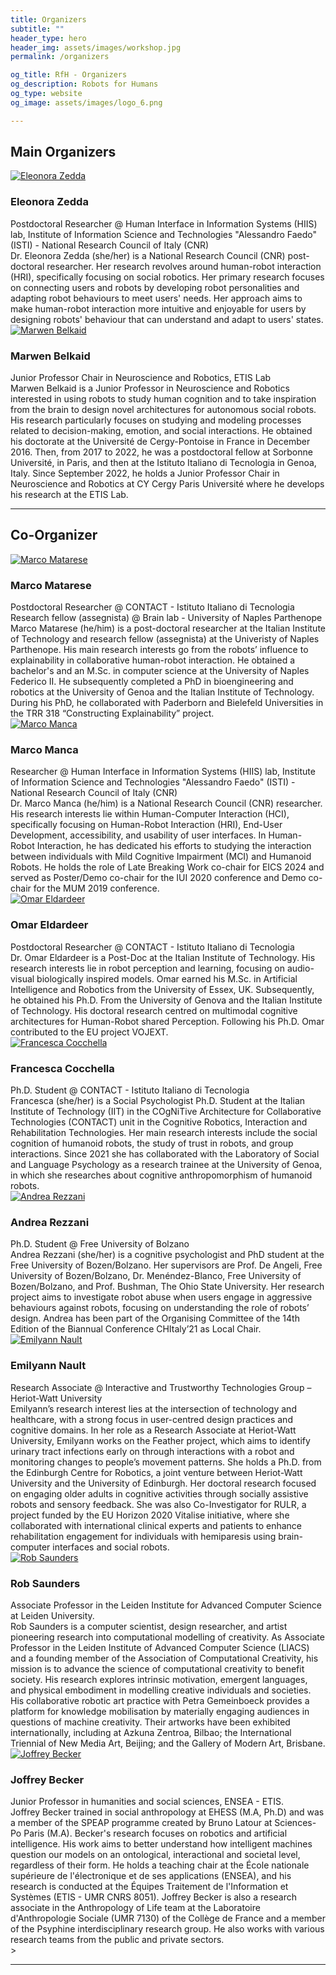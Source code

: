 ```yaml
---
title: Organizers
subtitle: ""
header_type: hero
header_img: assets/images/workshop.jpg
permalink: /organizers

og_title: RfH - Organizers
og_description: Robots for Humans
og_type: website
og_image: assets/images/logo_6.png

---
```

## Main Organizers

<section class="light">
    <div class="container py-2">
        <article class="postcard light blue">
            <a class="postcard__img_link" href="#">
                <img class="postcard__img" src="assets/images/Org25/org_EZ.jpg" alt="Eleonora Zedda" />
            </a>
            <div class="postcard__text t-dark">
                <h1 class="postcard__title blue">Eleonora Zedda</h1>
                <div class="postcard__subtitle small">Postdoctoral Researcher @ Human Interface in Information Systems (HIIS) lab, Institute of Information Science and Technologies "Alessandro Faedo" (ISTI) -  National Research Council of Italy (CNR)</div>
                <div class="postcard__subtitle small"><eleonora.zedda@isti.cnr.it></div>
                <div class="postcard__bar"></div>
                <div class="postcard__preview-txt">Dr. Eleonora Zedda (she/her) is a National Research Council (CNR) post-doctoral researcher. Her research revolves around human-robot interaction (HRI), specifically focusing on social robotics. Her primary research focuses on connecting users and robots by developing robot personalities and adapting robot behaviours to meet users' needs. Her approach aims to make human-robot interaction more intuitive and enjoyable for users by designing robots' behaviour that can understand and adapt to users' states. </div>
            </div>
        </article>
      </div>
</section>

<section class="light">
    <div class="container py-2">
        <article class="postcard light blue">
            <a class="postcard__img_link" href="#">
                <img class="postcard__img" src="assets/images/Org25/org_MB.jpg" alt="Marwen Belkaid" />
            </a>
            <div class="postcard__text t-dark">
                <h1 class="postcard__title blue">Marwen Belkaid</h1>
                <div class="postcard__subtitle small">Junior Professor Chair in Neuroscience and Robotics, ETIS Lab</div>
                <div class="postcard__subtitle small"><marwen.belkaid@ensea.fr></div>
                <div class="postcard__bar"></div>
                <div class="postcard__preview-txt">Marwen Belkaid is a Junior Professor in Neuroscience and Robotics interested in using robots to study human cognition and to take inspiration from the brain to design novel architectures for autonomous social robots. His research particularly focuses on studying and modeling processes related to decision-making, emotion, and social interactions. He obtained his doctorate at the Université de Cergy-Pontoise in France in December 2016. Then, from 2017 to 2022, he was a postdoctoral fellow at Sorbonne Université, in Paris, and then at the Istituto Italiano di Tecnologia in Genoa, Italy. Since September 2022, he holds a Junior Professor Chair in Neuroscience and Robotics at CY Cergy Paris Université where he develops his research at the ETIS Lab. </div>
            </div>
        </article>
      </div>
</section>

---
## Co-Organizer

<section class="light">
    <div class="container py-2">
        <article class="postcard light blue">
            <a class="postcard__img_link" href="#">
                <img class="postcard__img" src="assets/images/Org25/org_MM1.jpg" alt="Marco Matarese" />
            </a>
            <div class="postcard__text t-dark">
                <h1 class="postcard__title blue">Marco Matarese</h1>
                <div class="postcard__subtitle small">Postdoctoral Researcher @ CONTACT - Istituto Italiano di Tecnologia</div>
                <div class="postcard__subtitle small">Research fellow (assegnista) @ Brain lab - University of Naples Parthenope</div>
                <div class="postcard__subtitle small"><marco.matarese@iit.it></div>
                <div class="postcard__bar"></div>
                <div class="postcard__preview-txt">Marco Matarese (he/him) is a post-doctoral researcher at the Italian Institute of Technology and research fellow (assegnista) at the Univeristy of Naples Parthenope. His main research interests go from the robots’ influence to explainability in collaborative human-robot interaction. He obtained a bachelor's and an M.Sc. in computer science at the University of Naples Federico II. He subsequently completed a PhD in bioengineering and robotics at the University of Genoa and the Italian Institute of Technology. During his PhD, he collaborated with Paderborn and Bielefeld Universities in the TRR 318 “Constructing Explainability” project.</div>
            </div>
        </article>
        <article class="postcard light blue">
            <a class="postcard__img_link" href="#">
                <img class="postcard__img" src="assets/images/Org25/org_MM2.jpg" alt="Marco Manca" />
            </a>
            <div class="postcard__text t-dark">
                <h1 class="postcard__title blue">Marco Manca</h1>
                <div class="postcard__subtitle small">Researcher @ Human Interface in Information Systems (HIIS) lab, Institute of Information Science and Technologies "Alessandro Faedo" (ISTI) - National Research Council of Italy (CNR)</div>
                <div class="postcard__subtitle small"><marco.manca@isti.cnr.it></div>
                <div class="postcard__bar"></div>
                <div class="postcard__preview-txt">Dr. Marco Manca (he/him) is a National Research Council (CNR) researcher. His research interests lie within Human-Computer Interaction (HCI), specifically focusing on Human-Robot Interaction (HRI), End-User Development, accessibility, and usability of user interfaces. In Human-Robot Interaction, he has dedicated his efforts to studying the interaction between individuals with Mild Cognitive Impairment (MCI) and Humanoid Robots. He holds the role of Late Breaking Work co-chair for EICS 2024 and served as Poster/Demo co-chair for the IUI 2020 conference and Demo co-chair for the MUM 2019 conference. </div>
            </div>
        </article>
        <article class="postcard light blue">
            <a class="postcard__img_link" href="#">
                <img class="postcard__img" src="assets/images/Org25/org_OE.jpg" alt="Omar Eldardeer" />
            </a>
            <div class="postcard__text t-dark">
                <h1 class="postcard__title blue">Omar Eldardeer</h1>
                <div class="postcard__subtitle small">Postdoctoral Researcher @ CONTACT - Istituto Italiano di Tecnologia</div>
                <div class="postcard__subtitle small"><omar.eldardeer@iit.it></div>
                <div class="postcard__bar"></div>
                <div class="postcard__preview-txt">Dr. Omar Eldardeer is a Post-Doc at the Italian Institute of Technology. His research interests lie in robot perception and learning, focusing on audio-visual biologically inspired models. Omar earned his M.Sc. in Artificial Intelligence and Robotics from the University of Essex, UK. Subsequently, he obtained his Ph.D. From the University of Genova and the Italian Institute of Technology. His doctoral research centred on multimodal cognitive architectures for Human-Robot shared Perception. Following his Ph.D. Omar contributed to the EU project VOJEXT.</div>
            </div>
        </article>
                <article class="postcard light blue">
            <a class="postcard__img_link" href="#">
                <img class="postcard__img" src="assets/images/Org25/org_FC.png" alt="Francesca Cocchella" />
            </a>
            <div class="postcard__text t-dark">
                <h1 class="postcard__title blue">Francesca Cocchella</h1>
                <div class="postcard__subtitle small">Ph.D. Student @ CONTACT - Istituto Italiano di Tecnologia</div>
                <div class="postcard__subtitle small"><francesca.cocchella@iit.it></div>
                <div class="postcard__bar"></div>
                <div class="postcard__preview-txt">Francesca (she/her) is a Social Psychologist Ph.D. Student at the Italian Institute of Technology (IIT) in the COgNiTive Architecture for Collaborative Technologies (CONTACT) unit in the Cognitive Robotics, Interaction and Rehabilitation Technologies. Her main research interests include the social cognition of humanoid robots, the study of trust in robots, and group interactions. Since 2021 she has collaborated with the Laboratory of Social and Language Psychology as a research trainee at the University of Genoa, in which she researches about cognitive anthropomorphism of humanoid robots.</div>
            </div>
        </article>    
        <article class="postcard light blue">
            <a class="postcard__img_link" href="#">
                <img class="postcard__img" src="assets/images/Org25/org_AR.png" alt="Andrea Rezzani" />
            </a>
            <div class="postcard__text t-dark">
                <h1 class="postcard__title blue">Andrea Rezzani</h1>
                <div class="postcard__subtitle small">Ph.D. Student @ Free University of Bolzano</div>
                <div class="postcard__subtitle small"><andrea.rezzani@student.unibz.it></div>
                <div class="postcard__bar"></div>
                <div class="postcard__preview-txt">Andrea Rezzani (she/her) is a cognitive psychologist and PhD student at the Free University of Bozen/Bolzano. Her supervisors are Prof. De Angeli, Free University of Bozen/Bolzano, Dr. Menéndez-Blanco, Free University of Bozen/Bolzano, and Prof. Bushman, The Ohio State University. Her research project aims to investigate robot abuse when users engage in aggressive behaviours against robots, focusing on understanding the role of robots’ design. Andrea has been part of the Organising Committee of the  14th Edition of the Biannual Conference CHItaly’21 as Local Chair.</div>
            </div>
        </article>
        <article class="postcard light blue">
            <a class="postcard__img_link" href="#">
                <img class="postcard__img" src="assets/images/Org25/org_EN.jpeg" alt="Emilyann Nault" />
            </a>
            <div class="postcard__text t-dark">
                <h1 class="postcard__title blue">Emilyann Nault</h1>
                <div class="postcard__subtitle small">Research Associate @ Interactive and Trustworthy Technologies Group – Heriot-Watt University</div>
                <div class="postcard__subtitle small"><E.Nault@hw.ac.uk></div>
                <div class="postcard__bar"></div>
                <div class="postcard__preview-txt">Emilyann’s research interest lies at the intersection of technology and healthcare, with a strong focus in user-centred design practices and cognitive domains. In her role as a Research Associate at Heriot-Watt University, Emilyann works on the Feather project, which aims to identify urinary tract infections early on through interactions with a robot and monitoring changes to people’s movement patterns. She holds a Ph.D. from the Edinburgh Centre for Robotics, a joint venture between Heriot-Watt University and the University of Edinburgh. Her doctoral research focused on engaging older adults in cognitive activities through socially assistive robots and sensory feedback. She was also Co-Investigator for RULR, a project funded by the EU Horizon 2020 Vitalise initiative, where she collaborated with international clinical experts and patients to enhance rehabilitation engagement for individuals with hemiparesis using brain-computer interfaces and social robots.</div>
            </div>
        </article>
        <article class="postcard light blue">
            <a class="postcard__img_link" href="#">
                <img class="postcard__img" src="assets/images/Org25/org_RS.jpeg" alt="Rob Saunders" />
            </a>
            <div class="postcard__text t-dark">
                <h1 class="postcard__title blue">Rob Saunders</h1>
                <div class="postcard__subtitle small">Associate Professor in the Leiden Institute for Advanced Computer Science at Leiden University.</div>
                <div class="postcard__subtitle small"><r.saunders@liacs.leidenuniv.nl></div>
                <div class="postcard__bar"></div>
                <div class="postcard__preview-txt">Rob Saunders is a computer scientist, design researcher, and artist pioneering research into computational modelling of creativity. As Associate Professor in the Leiden Institute of Advanced Computer Science (LIACS) and a founding member of the Association of Computational Creativity, his mission is to advance the science of computational creativity to benefit society. His research explores intrinsic motivation, emergent languages, and physical embodiment in modelling creative individuals and societies. His collaborative robotic art practice with Petra Gemeinboeck provides a platform for knowledge mobilisation by materially engaging audiences in questions of machine creativity. Their artworks have been exhibited internationally, including at Azkuna Zentroa, Bilbao; the International Triennial of New Media Art, Beijing; and the Gallery of Modern Art, Brisbane.</div>
            </div>
        </article>
        <article class="postcard light blue">
            <a class="postcard__img_link" href="#">
                <img class="postcard__img" src="assets/images/Org25/org_JB.jpeg" alt="Joffrey Becker" />
            </a>
            <div class="postcard__text t-dark">
                <h1 class="postcard__title blue">Joffrey Becker</h1>
                <div class="postcard__subtitle small">Junior Professor in humanities and social sciences, ENSEA - ETIS.</div>
                <div class="postcard__subtitle small"><joffrey.becker@ensea.fr></div>
                <div class="postcard__bar"></div>
                <div class="postcard__preview-txt">Joffrey Becker trained in social anthropology at EHESS (M.A, Ph.D) and was a member of the SPEAP programme created by Bruno Latour at Sciences-Po Paris (M.A). Becker's research focuses on robotics and artificial intelligence. His work aims to better understand how intelligent machines question our models on an ontological, interactional and societal level, regardless of their form. He holds a teaching chair at the École nationale supérieure de l'électronique et de ses applications (ENSEA), and his research is conducted at the Équipes Traitement de l'Information et Systèmes (ETIS - UMR CNRS 8051). Joffrey Becker is also a research associate in the Anthropology of Life team at the Laboratoire d'Anthropologie Sociale (UMR 7130) of the Collège de France and a member of the Psyphine interdisciplinary research group. He also works with various research teams from the public and private sectors.</div>
            </div>
        </article>>
    </div>
</section>

---
